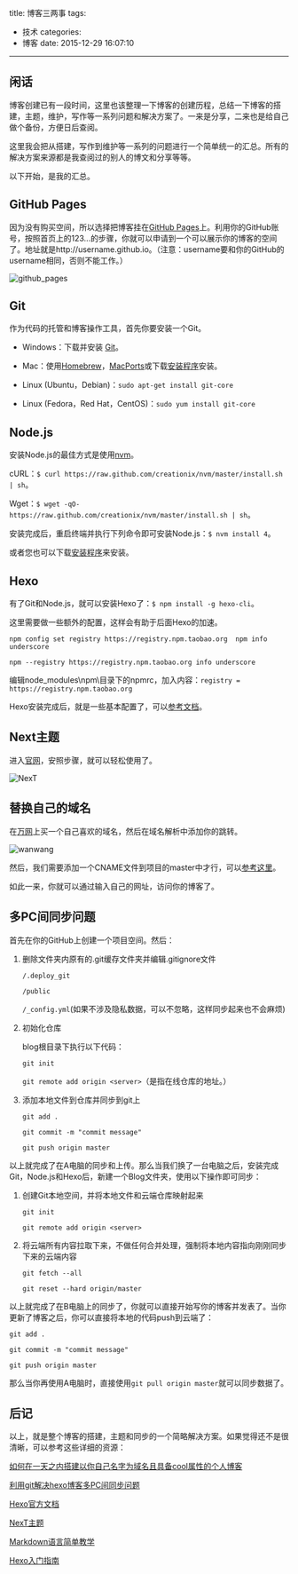 title: 博客三两事
tags:
  - 技术
categories:
  - 博客
date: 2015-12-29 16:07:10
---

## 闲话
博客创建已有一段时间，这里也该整理一下博客的创建历程，总结一下博客的搭建，主题，维护，写作等一系列问题和解决方案了。一来是分享，二来也是给自己做个备份，方便日后查阅。

这里我会把从搭建，写作到维护等一系列的问题进行一个简单统一的汇总。所有的解决方案来源都是我查阅过的别人的博文和分享等等。

以下开始，是我的汇总。

<!-- more -->

## GitHub Pages
因为没有购买空间，所以选择把博客挂在[GitHub Pages](https://pages.github.com/)上。利用你的GitHub账号，按照首页上的123...的步骤，你就可以申请到一个可以展示你的博客的空间了。地址就是http://username.github.io。（注意：username要和你的GitHub的username相同，否则不能工作。）

![github_pages](/imgs/github_pages.png)

## Git
作为代码的托管和博客操作工具，首先你要安装一个Git。

- Windows：下载并安装 [Git](https://git-scm.com/download/win)。

- Mac：使用[Homebrew](http://mxcl.github.com/homebrew/)，[MacPorts](http://www.macports.org/)或下载[安装程序](http://sourceforge.net/projects/git-osx-installer/)安装。

- Linux (Ubuntu，Debian)：`sudo apt-get install git-core`

- Linux (Fedora，Red Hat，CentOS)：`sudo yum install git-core`

## Node.js
安装Node.js的最佳方式是使用[nvm](https://github.com/creationix/nvm)。

cURL：`$ curl https://raw.github.com/creationix/nvm/master/install.sh | sh`。

Wget：`$ wget -qO- https://raw.github.com/creationix/nvm/master/install.sh | sh`。

安装完成后，重启终端并执行下列命令即可安装Node.js：`$ nvm install 4`。

或者您也可以下载[安装程序](http://nodejs.org/)来安装。

## Hexo
有了Git和Node.js，就可以安装Hexo了：`$ npm install -g hexo-cli`。

这里需要做一些额外的配置，这样会有助于后面Hexo的加速。

`npm config set registry https://registry.npm.taobao.org  npm info underscore`

`npm --registry https://registry.npm.taobao.org info underscore`

编辑node_modules\npm\目录下的npmrc，加入内容：`registry = https://registry.npm.taobao.org`

Hexo安装完成后，就是一些基本配置了，可以[参考文档](https://hexo.io/docs/configuration.html)。

## Next主题
进入[官网](http://theme-next.iissnan.com/)，安照步骤，就可以轻松使用了。

![NexT](/imgs/NexT.png)

## 替换自己的域名
在[万网](http://wanwang.aliyun.com/)上买一个自己喜欢的域名，然后在域名解析中添加你的跳转。

![wanwang](/imgs/wanwang.png)

然后，我们需要添加一个CNAME文件到项目的master中才行，可以[参考这里](https://help.github.com/articles/adding-a-cname-file-to-your-repository/)。

如此一来，你就可以通过输入自己的网址，访问你的博客了。

## 多PC间同步问题
首先在你的GitHub上创建一个项目空间。然后：

1. 删除文件夹内原有的.git缓存文件夹并编辑.gitignore文件

	`/.deploy_git`

	`/public`

	`/_config.yml`(如果不涉及隐私数据，可以不忽略，这样同步起来也不会麻烦)

2. 初始化仓库

	blog根目录下执行以下代码：

	`git init`

	`git remote add origin <server>`（<server>是指在线仓库的地址。）

3. 添加本地文件到仓库并同步到git上

	`git add .`

	`git commit -m "commit message"`

	`git push origin master`

以上就完成了在A电脑的同步和上传。那么当我们换了一台电脑之后，安装完成Git，Node.js和Hexo后，新建一个Blog文件夹，使用以下操作即可同步：

1. 创建Git本地空间，并将本地文件和云端仓库映射起来

	`git init`

	`git remote add origin <server>`

2. 将云端所有内容拉取下来，不做任何合并处理，强制将本地内容指向刚刚同步下来的云端内容

	`git fetch --all`

	`git reset --hard origin/master`

以上就完成了在B电脑上的同步了，你就可以直接开始写你的博客并发表了。当你更新了博客之后，你可以直接将本地的代码push到云端了：

`git add .`

`git commit -m "commit message"`

`git push origin master`

那么当你再使用A电脑时，直接使用`git pull origin master`就可以同步数据了。

## 后记
以上，就是整个博客的搭建，主题和同步的一个简略解决方案。如果觉得还不是很清晰，可以参考这些详细的资源：

[如何在一天之内搭建以你自己名字为域名且具备cool属性的个人博客](http://www.jianshu.com/p/99665608d295)

[利用git解决hexo博客多PC间同步问题](http://chitanda.me/2015/06/18/hexo-sync-in-multiple-pc/)

[Hexo官方文档](https://hexo.io/zh-cn/docs/index.html)

[NexT主题](http://theme-next.iissnan.com/)

[Markdown语言简单教学](http://sspai.com/25137)

[Hexo入门指南](http://jingyan.baidu.com/article/a378c96093ef51b328283026.html)